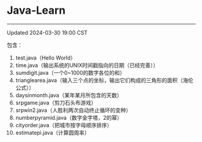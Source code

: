 # Java-Learn

------------------------------------------------------------------------

Updated 2024-03-30 19:00 CST

包含：
1. test.java（Hello World）       
2. time.java（输出系统的UNIX时间戳指向的日期（已经完善））
3. sumdigit.java（一个0~1000的数字各位的和）
4. trianglearea.java（输入三个点的坐标，输出它们构成的三角形的面积（海伦公式））
5. daysinmonth.java（某年某月所包含的天数）
6. srpgame.java（剪刀石头布游戏）
7. srpwin2.java（人胜利两次自动终止循环的变种）
8. numberpyramid.java（数字金字塔，2的幂）
9. cityorder.java（把城市按字母顺序排序）
10. estimatepi.java（计算圆周率）